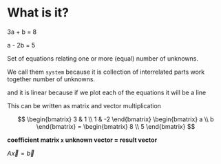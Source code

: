 # What is it?

3a + b = 8

a - 2b = 5

Set of equations relating one or more (equal) number of unknowns.

We call them `system` because it is collection of interrelated parts work together number of unknowns.

and it is linear because if we plot each of the equations it will be a line 

This can be written as matrix and vector multiplication

$$ \begin{bmatrix} 3 & 1 \\ 
1 & -2 \end{bmatrix} \begin{bmatrix} a \\ 
b \end{bmatrix} = \begin{bmatrix} 8 \\
 5 \end{bmatrix}
$$

**coefficient matrix `x` unknown vector = result vector**

$A\vec{x} = \vec{b}$